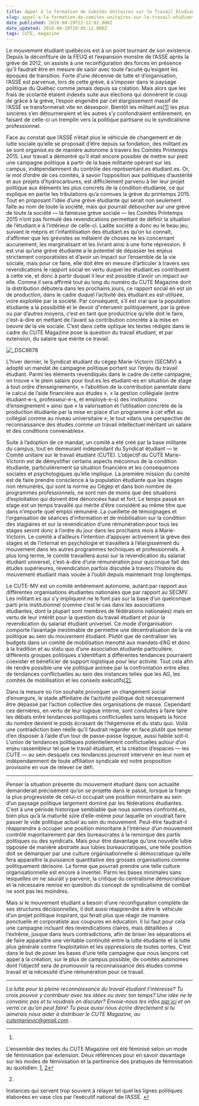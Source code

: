 ```yaml
---
title: Appel à la formation de Comités Unitaires sur le Travail Étudiant
slug: appel-a-la-formation-de-comites-unitaires-sur-le-travail-etudiant
date_published: 2016-08-29T12:12:02.000Z
date_updated: 2018-08-20T20:05:12.000Z
tags: CUTE, magazine
---
```


Le mouvement étudiant québécois est à un point tournant de son existence. Depuis la déconfiture de la FEUQ et l’expansion monstre de l’ASSÉ après la grève de 2012, on assiste à une reconfiguration des forces en présence qu’il faudrait être en mesure de saisir avec toute l’acuité qu’exigent les époques de transition. Forte d’une décennie de lutte et d’organisation, l’ASSÉ est parvenue, lors de cette grève, à s’imposer dans le paysage politique du Québec comme jamais depuis sa création. Mais alors que les frais de scolarité étaient indexés suite aux élections qui donnèrent le coup de grâce à la grève, l’espoir engendré par cet élargissement massif de l’ASSÉ se transformerait vite en désespoir. Bientôt les militant.es[[1]](#fn1) les plus sincères s’en détourneraient et les autres s’y confondraient entièrement, en faisant de celle-ci un tremplin vers la politique partisane ou le syndicalisme professionnel.

Face au constat que l’ASSÉ n’était plus le véhicule de changement et de lutte sociale qu’elle se proposait d’être depuis sa fondation, des militant.es se sont organisé.es de manière autonome à travers les Comités Printemps 2015. Leur travail a démontré qu’il était encore possible de mettre sur pied une campagne politique à partir de la base militante opérant sur les campus, indépendamment du contrôle des représentant.es étudiant.es. Or, le mot d’ordre de ces comités, à savoir l’opposition aux politiques d’austérité et aux projets d’hydrocarbures, est difficilement parvenu à lier leur projet politique aux éléments les plus concrets de la condition étudiante, ce qui explique en partie les tribulations qu’a connues la grève du printemps 2015. Tout en proposant l’idée d’une grève étudiante qui serait non seulement faite au nom de toute la société, mais qui pourrait déboucher sur une grève de toute la société — la fameuse grève sociale — les Comités Printemps 2015 n’ont pas formulé des revendications permettant de définir la situation de l’étudiant.e à l’intérieur de celle-ci. Ladite société a donc eu le beau jeu, suivant le mépris et l’infantilisation des étudiant.es qu’on lui connaît, d’affirmer que les grévistes se mêlaient de choses ne les concernant aucunement, les marginalisant et les livrant ainsi à une forte répression. Il est vrai qu’une grève étudiante a le potentiel de dépasser les enjeux strictement corporatistes et d’avoir un impact sur l’ensemble de la vie sociale, mais pour ce faire, elle doit être en mesure d’articuler à travers ses revendications le rapport social en vertu duquel les étudiant.es contribuent à cette vie, et donc à partir duquel il leur est possible d’avoir un impact sur elle. Comme il sera affirmé tout au long du numéro du CUTE Magazine dont la distribution débutera dans les prochains jours, ce rapport social en est un de production, dans le cadre duquel l’activité des étudiant.es est utilisée, voire exploitée par la société. Par conséquent, s’il est vrai que la population étudiante a la possibilité et le devoir d’intervenir politiquement, par la grève ou par d’autres moyens, c’est en tant que productrice qu’elle doit le faire, c’est-à-dire en mettant de l’avant sa contribution concrète à la mise en oeuvre de la vie sociale. C’est dans cette optique les textes rédigés dans le cadre du CUTE Magazine pose la question du travail étudiant, et par extension, du salaire que mérite ce travail.

![_DSC8678](https://dissident.es/content/images/2016/08/dsc8678-840x410.jpg)

L’hiver dernier, le Syndicat étudiant du cégep Marie-Victorin (SECMV) a adopté un mandat de campagne politique portant sur l’enjeu du travail étudiant. Parmi les éléments revendiqués dans le cadre de cette campagne, on trouve « le plein salaire pour tout.es les étudiant-es en situation de stage à tout ordre d’enseignement», « l’abolition de la contribution parentale dans le calcul de l’aide financière aux études », « la gestion collégiale (entre étudiant-e-s, professeur-e-s, et employé-e-s) des institutions d’enseignement » ainsi que « la valorisation et l’utilisation concrète de la production étudiante par la mise en place d’un programme à cet effet au collégial comme au niveau universitaire »; le tout «dans une perspective de reconnaissance des études comme un travail intellectuel méritant un salaire et des conditions convenables».

Suite à l’adoption de ce mandat, un comité a été créé par la base militante du campus, tout en demeurant indépendant du Syndicat étudiant — le Comité unitaire sur le travail étudiant (CUTE). L’objectif du CUTE Marie-Victorin est de démystifier certains aspects méconnus de la condition étudiante, particulièrement sa situation financière et les conséquences sociales et psychologiques qu’elle implique. La première mission du comité est de faire prendre conscience à la population étudiante que les stages non rémunérés, qui sont la norme au Cégep et dans bon nombre de programmes professionnels, ne sont rien de moins que des situations d’exploitation qui doivent être dénoncées haut et fort. Le temps passé en stage est un temps travaillé qui mérite d’être considéré au même titre que dans n’importe quel emploi rémunéré. La cueillette de témoignages et l’organisation de séances d’information et de mobilisation sur la condition des stagiaires et sur la revendication d’une rémunération pour tous les stages seront donc à l’ordre du jour dans les prochains mois à Marie-Victorin. Le comité a d’ailleurs l’intention d’appuyer activement la grève des stages et de l’internat en psychologie et travaillera à l’élargissement du mouvement dans les autres programmes techniques et professionnels. À plus long terme, le comité travaillera aussi sur la revendication du salariat étudiant universel, c’est-à-dire d’une rémunération pour quiconque fait des études supérieures, revendication parfois discutée à travers l’histoire du mouvement étudiant mais vouée à l’oubli depuis maintenant trop longtemps.

Le CUTE-MV est un comité entièrement autonome, autant par rapport aux différentes organisations étudiantes nationales que par rapport au SECMV. Les militant.es qui s’y impliquent ne le font pas sur la base d’un quelconque parti pris institutionnel (comme c’est le cas dans les associations étudiantes, dont la plupart sont membres de fédérations nationales) mais en vertu de leur intérêt pour la question du travail étudiant et pour la revendication du salariat étudiant universel. Ce mode d’organisation comporte l’avantage inestimable de permettre une décentralisation de la vie politique au sein du mouvement étudiant. Plutôt que de centraliser les budgets dans un comité de mobilisation menotté aux mandats d’AG et donc à la tradition et au statu quo d’une association étudiante particulière, différents groupes politiques s’identifiant à différentes tendances pourraient coexister et bénéficier de support logistique pour leur activité. Tout cela afin de rendre possible une vie politique animée par la confrontation entre elles de tendances conflictuelles au sein des instances telles que les AG, les comités de mobilisation et les conseils exécutifs[[2]](#fn2).

Dans la mesure où l’on souhaite provoquer un changement social d’envergure, le stade affinitaire de l’activité politique doit nécessairement être dépassé par l’action collective des organisations de masse. Cependant ces dernières, en vertu de leur logique interne, sont conduites à faire taire les débats entre tendances politiques conflictuelles sans lesquels la force du nombre devient le poids écrasant de l’hégémonie et du statu quo. Voilà une contradiction bien réelle qu’il faudrait regarder en face plutôt que tenter d’en disposer à l’aide d’un tour de passe-passe logique, aussi habile soit-il. L’union de tendances politiques potentiellement conflictuelles autour d’un enjeu rassembleur tel que le travail étudiant, et la création d’espaces — les CUTE — au sein desquels ces tendances pourront intervenir en leur nom et indépendamment de toute affiliation syndicale est notre proposition provisoire en vue de relever ce défi.

---

Penser la situation présente du mouvement étudiant dans son actualité demanderait précisément qu’on se projette dans le passé, lorsque la frange la plus progressiste de celui-ci occupait une position minoritaire au sein d’un paysage politique largement dominé par les fédérations étudiantes. C’est à une période historique semblable que nous sommes confronté.es, bien plus qu’à la maturité sûre d’elle-même pour laquelle on voudrait faire passer le vide politique actuel au sein du mouvement. Peut-être faudrait-il réapprendre à occuper une position minoritaire à l’intérieur d’un mouvement contrôlé majoritairement par des bureaucrates à la remorque des partis politiques ou des syndicats. Mais pour être davantage qu’une nouvelle lubie opposée de manière abstraite aux lubies bureaucratiques, une telle position doit se démarquer par une culture organisationnelle si démocratique qu’elle fera apparaître la puissance quantitative des grosses organisations comme politiquement dérisoire. La forme que pourrait prendre une telle culture organisationnelle est encore à inventer. Parmi les bases minimales sans lesquelles on ne saurait y parvenir, la critique du centralisme démocratique et la nécessaire remise en question du concept de syndicalisme de combat ne sont pas les moindres.

Mais si le mouvement étudiant a besoin d’une reconfiguration complète de ses structures décisionnelles, il doit aussi réapprendre à être le véhicule d’un projet politique inspirant, qui ferait plus que réagir de manière ponctuelle et corporatiste aux coupures en éducation. Il lui faut pour cela une campagne incluant des revendications claires, mais détaillées à l’extrême, jusque dans leurs contradictions, afin de briser les séparations et de faire apparaître une véritable continuité entre la lutte étudiante et la lutte plus générale contre l’exploitation et les oppressions de toutes sortes. C’est dans le but de poser les bases d’une telle campagne que nous lançons cet appel à la création, sur le plus de campus possible, de comités autonomes dont l’objectif sera de promouvoir la reconnaissance des études comme travail et la nécessité d’une rémunération pour ce travail.

---

*La lutte pour la pleine reconnaissance du travail étudiant t’intéresse? Tu crois pouvoir y contribuer avec tes idées ou avec ton temps? Une idée ne te convainc pas et tu voudrais en discuter? Envoie-nous tes infos [par ici](https://dissident.es/cute-formulaire/) et on verra ce qu’on peut faire! Tu peux aussi nous écrire directement si tu aimerais nous aider à distribuer le CUTE Magazine, au [cutemarievic@gmail.com](mailto:cutemarievic@gmail.com) .*

---

1. 
L’ensemble des textes du CUTE Magazine ont été féminisé selon un mode de féminisation par extension. Deux références pour en savoir davantage sur les modes de féminisation et la pertinence des pratiques de féminisation au quotidien: [1](http://feminetudes.org/le-langage-nest-pas-neutre-petit-guide-de-redaction-feministe/), [2](http://www.instances.uqam.ca/Guides/Pages/GuideFeminisation.aspx)[↩︎](#fnref1)

2. 
Instances qui servent trop souvent à relayer tel quel les lignes politiques élaborées en vase clos par l’exécutif national de l’ASSÉ. [↩︎](#fnref2)
